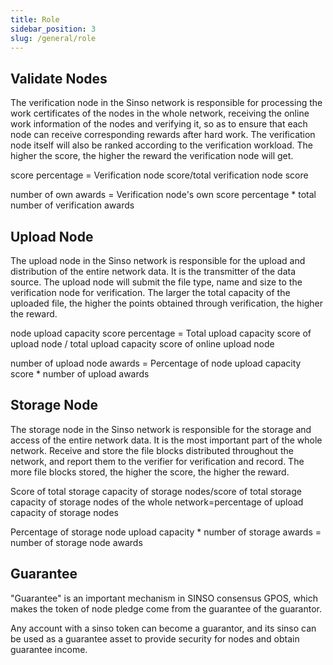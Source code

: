 ```yaml
---
title: Role
sidebar_position: 3
slug: /general/role
---
```


## Validate Nodes

The verification node in the Sinso network is responsible for processing the work certificates of the nodes in the whole network, receiving the online work information of the nodes and verifying it, so as to ensure that each node can receive corresponding rewards after hard work. The verification node itself will also be ranked according to the verification workload. The higher the score, the higher the reward the verification node will get.

score percentage = Verification node score/total verification node score

number of own awards = Verification node's own score percentage \* total number of verification awards

## Upload Node

The upload node in the Sinso network is responsible for the upload and distribution of the entire network data. It is the transmitter of the data source. The upload node will submit the file type, name and size to the verification node for verification. The larger the total capacity of the uploaded file, the higher the points obtained through verification, the higher the reward.

node upload capacity score percentage = Total upload capacity score of upload node / total upload capacity score of online upload node

number of upload node awards = Percentage of node upload capacity score \* number of upload awards

## Storage Node

The storage node in the Sinso network is responsible for the storage and access of the entire network data. It is the most important part of the whole network. Receive and store the file blocks distributed throughout the network, and report them to the verifier for verification and record. The more file blocks stored, the higher the score, the higher the reward.

Score of total storage capacity of storage nodes/score of total storage capacity of storage nodes of the whole network=percentage of upload capacity of storage nodes

Percentage of storage node upload capacity \* number of storage awards = number of storage node awards

## Guarantee

"Guarantee" is an important mechanism in SINSO consensus GPOS, which makes the token of node pledge come from the guarantee of the guarantor.

Any account with a sinso token can become a guarantor, and its sinso can be used as a guarantee asset to provide security for nodes and obtain guarantee income.
